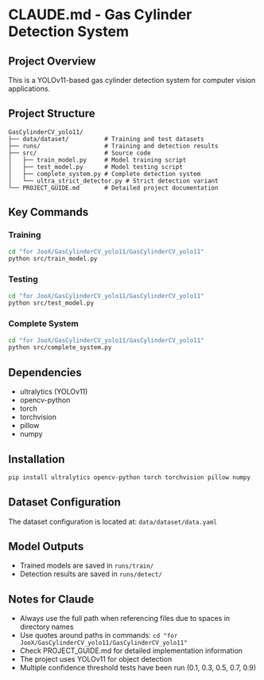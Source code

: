 # CLAUDE.md - Gas Cylinder Detection System

## Project Overview
This is a YOLOv11-based gas cylinder detection system for computer vision applications.

## Project Structure
```
GasCylinderCV_yolo11/
├── data/dataset/          # Training and test datasets
├── runs/                  # Training and detection results
├── src/                   # Source code
│   ├── train_model.py     # Model training script
│   ├── test_model.py      # Model testing script
│   ├── complete_system.py # Complete detection system
│   └── ultra_strict_detector.py # Strict detection variant
└── PROJECT_GUIDE.md       # Detailed project documentation
```

## Key Commands

### Training
```bash
cd "for JooX/GasCylinderCV_yolo11/GasCylinderCV_yolo11"
python src/train_model.py
```

### Testing
```bash
cd "for JooX/GasCylinderCV_yolo11/GasCylinderCV_yolo11"
python src/test_model.py
```

### Complete System
```bash
cd "for JooX/GasCylinderCV_yolo11/GasCylinderCV_yolo11"
python src/complete_system.py
```

## Dependencies
- ultralytics (YOLOv11)
- opencv-python
- torch
- torchvision
- pillow
- numpy

## Installation
```bash
pip install ultralytics opencv-python torch torchvision pillow numpy
```

## Dataset Configuration
The dataset configuration is located at:
`data/dataset/data.yaml`

## Model Outputs
- Trained models are saved in `runs/train/`
- Detection results are saved in `runs/detect/`

## Notes for Claude
- Always use the full path when referencing files due to spaces in directory names
- Use quotes around paths in commands: `cd "for JooX/GasCylinderCV_yolo11/GasCylinderCV_yolo11"`
- Check PROJECT_GUIDE.md for detailed implementation information
- The project uses YOLOv11 for object detection
- Multiple confidence threshold tests have been run (0.1, 0.3, 0.5, 0.7, 0.9)